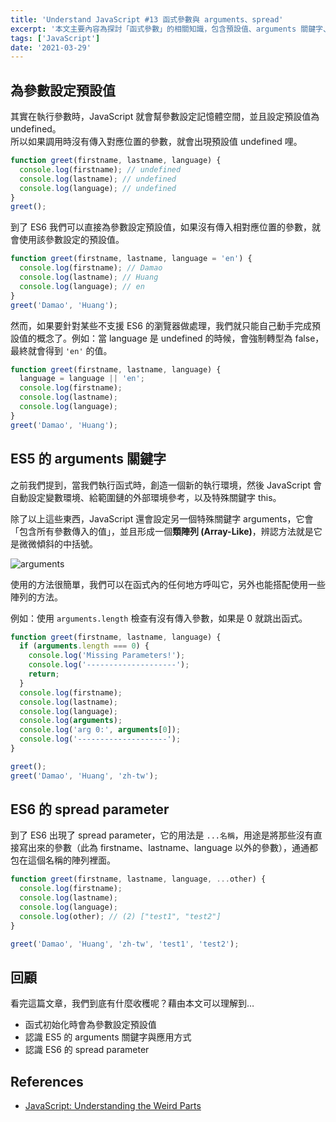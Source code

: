 ```yaml
---
title: 'Understand JavaScript #13 函式參數與 arguments、spread'
excerpt: '本文主要內容為探討「函式參數」的相關知識，包含預設值、arguments 關鍵字、spread parameter 等等。'
tags: ['JavaScript']
date: '2021-03-29'
---
```


## 為參數設定預設值

其實在執行參數時，JavaScript 就會幫參數設定記憶體空間，並且設定預設值為 undefined。  
所以如果調用時沒有傳入對應位置的參數，就會出現預設值 undefined 哩。

```javascript
function greet(firstname, lastname, language) {
  console.log(firstname); // undefined
  console.log(lastname); // undefined
  console.log(language); // undefined
}
greet();
```

到了 ES6 我們可以直接為參數設定預設值，如果沒有傳入相對應位置的參數，就會使用該參數設定的預設值。

```javascript
function greet(firstname, lastname, language = 'en') {
  console.log(firstname); // Damao
  console.log(lastname); // Huang
  console.log(language); // en
}
greet('Damao', 'Huang');
```

然而，如果要針對某些不支援 ES6 的瀏覽器做處理，我們就只能自己動手完成預設值的概念了。例如：當 language 是 undefined 的時候，會強制轉型為 false，最終就會得到 `'en'` 的值。

```javascript
function greet(firstname, lastname, language) {
  language = language || 'en';
  console.log(firstname);
  console.log(lastname);
  console.log(language);
}
greet('Damao', 'Huang');
```

## ES5 的 arguments 關鍵字

之前我們提到，當我們執行函式時，創造一個新的執行環境，然後 JavaScript 會自動設定變數環境、給範圍鏈的外部環境參考，以及特殊關鍵字 this。

除了以上這些東西，JavaScript 還會設定另一個特殊關鍵字 arguments，它會「包含所有參數傳入的值」，並且形成一個**類陣列 (Array-Like)**，辨認方法就是它是微微傾斜的中括號。

![arguments](https://i.imgur.com/GHSwkCR.png)

使用的方法很簡單，我們可以在函式內的任何地方呼叫它，另外也能搭配使用一些陣列的方法。

例如：使用 `arguments.length` 檢查有沒有傳入參數，如果是 0 就跳出函式。

```javascript
function greet(firstname, lastname, language) {
  if (arguments.length === 0) {
    console.log('Missing Parameters!');
    console.log('--------------------');
    return;
  }
  console.log(firstname);
  console.log(lastname);
  console.log(language);
  console.log(arguments);
  console.log('arg 0:', arguments[0]);
  console.log('--------------------');
}

greet();
greet('Damao', 'Huang', 'zh-tw');
```

## ES6 的 spread parameter

到了 ES6 出現了 spread parameter，它的用法是 `...名稱`，用途是將那些沒有直接寫出來的參數（此為 firstname、lastname、language 以外的參數），通通都包在這個名稱的陣列裡面。

```javascript
function greet(firstname, lastname, language, ...other) {
  console.log(firstname);
  console.log(lastname);
  console.log(language);
  console.log(other); // (2) ["test1", "test2"]
}

greet('Damao', 'Huang', 'zh-tw', 'test1', 'test2');
```

## 回顧

看完這篇文章，我們到底有什麼收穫呢？藉由本文可以理解到…

- 函式初始化時會為參數設定預設值
- 認識 ES5 的 arguments 關鍵字與應用方式
- 認識 ES6 的 spread parameter

## References

- [JavaScript: Understanding the Weird Parts](https://www.udemy.com/course/understand-javascript/)
